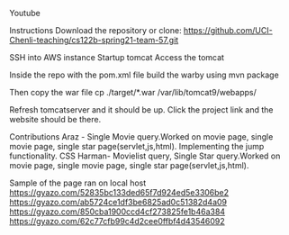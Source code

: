 Youtube


Instructions
Download the repository or clone:
https://github.com/UCI-Chenli-teaching/cs122b-spring21-team-57.git

SSH into AWS instance
Startup tomcat
Access the tomcat


Inside the repo with the pom.xml file build the warby using 
mvn package


Then copy the war file
cp ./target/*.war /var/lib/tomcat9/webapps/

Refresh tomcatserver and it should be up.
Click the project link and the website should be there.




Contributions
Araz - Single Movie query.Worked on movie page, single movie page, single star page(servlet,js,html). Implementing the jump functionality. CSS
Harman- Movielist query, Single Star query.Worked on movie page, single movie page, single star page(servlet,js,html).




Sample of the page ran on local host
https://gyazo.com/52835bc133ded65f7d924ed5e3306be2
https://gyazo.com/ab5724ce1df3be6825ad0c51382d4a09
https://gyazo.com/850cba1900ccd4cf273825fe1b46a384
https://gyazo.com/62c77cfb99c4d2cee0ffbf4d43546092
